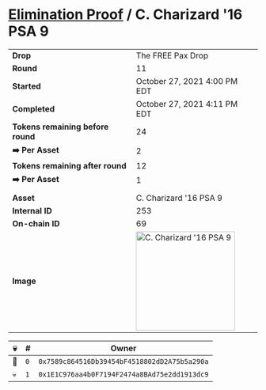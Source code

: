 # [Elimination Proof](./readme.md) / C. Charizard &#039;16 PSA 9

|||
|---|---|
| **Drop** | The FREE Pax Drop |
| **Round** | 11 |
| **Started** | October 27, 2021 4:00 PM EDT |
| **Completed** | October 27, 2021 4:11 PM EDT |
| **Tokens remaining before round** | 24 |
| **➡️ Per Asset** | 2 |
| **Tokens remaining after round** | 12 |
| **➡️ Per Asset** | 1 |
| | |
| **Asset** | C. Charizard &#039;16 PSA 9 |
| **Internal ID** | 253 |
| **On-chain ID** | 69 |
| **Image** | <img src="https://tcdn.blokpax.com/94aa4804-2e3e-4347-abfc-7e2c2acef43a/0d7f37394c035e2040735e659c5e3aa4b410ce483282454f0238733451c69077.jpg" height="200" alt="C. Charizard &#039;16 PSA 9" /> |


| 💀 | # | Owner |
| --- | --- | --- |
| 👑 | `0` | `0x7589c864516Db39454bF4518802dD2A75b5a290a` |
| 💀 | `1` | `0x1E1C976aa4b0F7194F2474a8BAd75e2dd1913dc9` |
